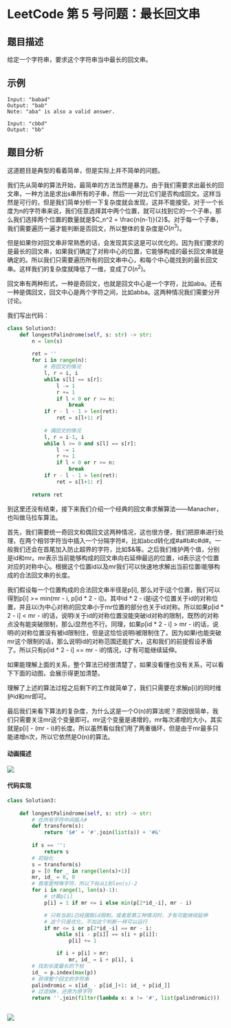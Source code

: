 # LeetCode 第 5 号问题：最长回文串

## 题目描述

给定一个字符串，要求这个字符串当中最长的回文串。

## 示例

```
Input: "babad"
Output: "bab"
Note: "aba" is also a valid answer.
```

```
Input: "cbbd"
Output: "bb"
```

## 题目分析

这道题目是典型的看着简单，但是实际上并不简单的问题。

我们先从简单的算法开始，最简单的方法当然是暴力。由于我们需要求出最长的回文串，一种方法是求出s串所有的子串，然后一一对比它们是否构成回文。这样当然是可行的，但是我们简单分析一下复杂度就会发现，这并不能接受。对于一个长度为n的字符串来说，我们任意选择其中两个位置，就可以找到它的一个子串，那么我们选择两个位置的数量就是$C_n^2 = \frac{n(n-1)}{2}$。对于每一个子串，我们需要遍历一遍才能判断是否回文，所以整体的复杂度是$O(n^3)$。

但是如果你对回文串非常熟悉的话，会发现其实这是可以优化的。因为我们要求的是最长的回文串，如果我们确定了对称中心的位置，它能够构成的最长回文串就是确定的。所以我们只需要遍历所有的回文串中心，和每个中心能找到的最长回文串。这样我们的复杂度就降低了一维，变成了$O(n^2)$。

回文串有两种形式，一种是奇回文，也就是回文中心是一个字符，比如aba。还有一种是偶回文，回文中心是两个字符之间，比如abba。这两种情况我们需要分开讨论。

我们写出代码：

```python
class Solution3:
    def longestPalindrome(self, s: str) -> str:
        n = len(s)
        
        ret = ''
        for i in range(n):
            # 奇回文的情况
            l, r = i, i
            while s[l] == s[r]:
                l -= 1
                r += 1
                if l < 0 or r >= n:
                    break
            if r - l - 1 > len(ret):
                ret = s[l+1: r]
            
            # 偶回文的情况
            l, r = i-1, i
            while l >= 0 and s[l] == s[r]:
                l -= 1
                r += 1
                if l < 0 or r >= n:
                    break
            if r - l - 1 > len(ret):
                ret = s[l+1: r]
                
        return ret
```

到这里还没有结束，接下来我们介绍一个经典的回文串求解算法——Manacher，也叫做马拉车算法。

首先，我们需要统一奇回文和偶回文这两种情况，这也很方便，我们把原串进行处理，在两个相邻字符当中插入一个分隔字符#，比如abcd转化成#a#b#c#d#。一般我们还会在首尾加入防止超界的字符，比如$&等。之后我们维护两个值，分别是id和mr。mr表示当前能够构成的回文串向右延伸最远的位置，id表示这个位置对应的对称中心。根据这个位置id以及mr我们可以快速地求解出当前位置i能够构成的合法回文串的长度。

我们假设每一个位置构成的合法回文串半径是p[i], 那么对于i这个位置，我们可以得到p[i] >= min(mr - i, p[id * 2 - i])。其中id * 2 - i是i这个位置关于id的对称位置，并且以i为中心对称的回文串小于mr位置的部分也关于id对称。所以如果p[id * 2 - i] < mr - i的话，说明i关于id的对称位置没能突破id对称的限制，既然i的对称点没有能突破限制，那么i显然也不行。同理，如果p[id * 2 - i] > mr - i的话，说明i的对称位置没有被id限制住，但是这恰恰说明i被限制住了。因为如果i也能突破mr这个限制的话，那么说明id的对称范围还能扩大，这和我们的前提假设矛盾了。所以只有p[id * 2 - i] == mr - i的情况，i才有可能继续延伸。

如果能理解上面的关系，整个算法已经很清楚了，如果没看懂也没有关系，可以看下下面的动图，会展示得更加清楚。

理解了上述的算法过程之后剩下的工作就简单了，我们只需要在求解p[i]的同时维护id和mr即可。

最后我们来看下算法的复杂度，为什么这是一个O(n)的算法呢？原因很简单，我们只需要关注mr这个变量即可。mr这个变量是递增的，mr每次递增的大小，其实就是p[i] - (mr - i)的长度。所以虽然看似我们用了两重循环，但是由于mr最多只能递增n次，所以它依然是O(n)的算法。

#### 动画描述

![](../Animation/LeetCode5.gif)

#### 代码实现

```python
class Solution3:
    
    def longestPalindrome(self, s: str) -> str:
        # 在所有字符中间插入#
        def transform(s):
            return '$#' + '#'.join(list(s)) + '#&'
        
        if s == '':
            return s
        # 初始化
        s = transform(s)
        p = [0 for _ in range(len(s)+1)]
        mr, id_ = 0, 0
        # 首尾是特殊字符，所以下标从1到len(s)-2
        for i in range(1, len(s)-1):
            # 计算p[i]
            p[i] = 1 if mr <= i else min(p[2*id_-i], mr - i)

            # 只有当前i已经摆脱id限制，或者是第三种情况时，才有可能继续延伸
            # 这个只是优化，不加这个判断一样可以运行
            if mr <= i or p[2*id_-i] == mr - i:
                while s[i - p[i]] == s[i + p[i]]:
                    p[i] += 1

                if i + p[i] > mr:
                    mr, id_ = i + p[i], i
        # 找到长度最长的下标
        id_ = p.index(max(p))
        # 获得整个回文的字符串
        palindromic = s[id_ - p[id_]+1: id_ + p[id_]]
        # 过滤掉#，还原为原字符
        return ''.join(filter(lambda x: x != '#', list(palindromic)))
        
```

![](../../Pictures/qrcode.jpg)